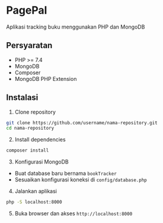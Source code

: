 # PagePal

Aplikasi tracking buku menggunakan PHP dan MongoDB

## Persyaratan

- PHP >= 7.4
- MongoDB
- Composer
- MongoDB PHP Extension

## Instalasi

1. Clone repository
```bash
git clone https://github.com/username/nama-repository.git
cd nama-repository
```

2. Install dependencies
```bash
composer install
```

3. Konfigurasi MongoDB
- Buat database baru bernama `bookTracker`
- Sesuaikan konfigurasi koneksi di `config/database.php`

4. Jalankan aplikasi
```bash
php -S localhost:8000
```

5. Buka browser dan akses `http://localhost:8000` 